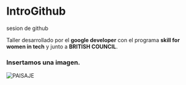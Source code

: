 # IntroGithub
 sesion de github

Taller desarrollado por el **google developer** con el programa **skill for women in tech** y junto a **BRITISH COUNCIL**.

### Insertamos una imagen.

![PAISAJE](IMG/descarga.png)